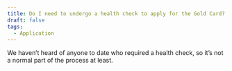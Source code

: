 ```yaml
---
title: Do I need to undergo a health check to apply for the Gold Card?
draft: false
tags:
  - Application
---
```

We haven’t heard of anyone to date who required a health check, so it’s not a normal part of the process at least.